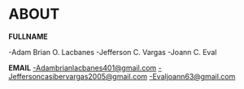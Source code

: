 # ABOUT

**FULLNAME**

-Adam Brian O. Lacbanes
-Jefferson C. Vargas
-Joann C. Eval

**EMAIL**
-Adambrianlacbanes401@gmail.com
-Jeffersoncasibervargas2005@gmail.com
-Evaljoann63@gmail.com
